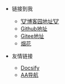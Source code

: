 <!-- _navbar.md -->

* 链接到我
  * [🐮博客园地址🐮](https://www.cnblogs.com/Can-daydayup/)
  * [Github地址](https://github.com/YSGStudyHards)
  * [Gitee地址](https://gitee.com/ysgdaydayup)
  * [烟花](pages/fireflower.html ':ignore')


* 友情链接
  * [Docsify](https://docsify.js.org/#/zh-cn/)
  * [AA导航](http://lackar.com/aa/)

